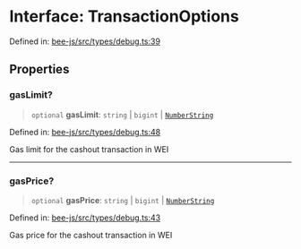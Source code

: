 # Interface: TransactionOptions

Defined in: [bee-js/src/types/debug.ts:39](https://github.com/ethersphere/bee-js/blob/3abbe2b1b264d6b586511a56e93badb2236bd09d/src/types/debug.ts#L39)

## Properties

### gasLimit?

> `optional` **gasLimit**: `string` \| `bigint` \| [`NumberString`](../type-aliases/NumberString.md)

Defined in: [bee-js/src/types/debug.ts:48](https://github.com/ethersphere/bee-js/blob/3abbe2b1b264d6b586511a56e93badb2236bd09d/src/types/debug.ts#L48)

Gas limit for the cashout transaction in WEI

***

### gasPrice?

> `optional` **gasPrice**: `string` \| `bigint` \| [`NumberString`](../type-aliases/NumberString.md)

Defined in: [bee-js/src/types/debug.ts:43](https://github.com/ethersphere/bee-js/blob/3abbe2b1b264d6b586511a56e93badb2236bd09d/src/types/debug.ts#L43)

Gas price for the cashout transaction in WEI
